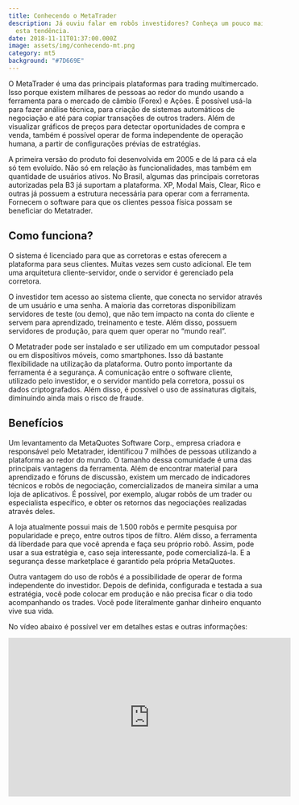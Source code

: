 ```yaml
---
title: Conhecendo o MetaTrader
description: Já ouviu falar em robôs investidores? Conheça um pouco mais sobre
  esta tendência.
date: 2018-11-11T01:37:00.000Z
image: assets/img/conhecendo-mt.png
category: mt5
background: "#7D669E"
---
```

O MetaTrader é uma das principais plataformas para trading multimercado. Isso porque existem milhares de pessoas ao redor do mundo usando a ferramenta para o mercado de câmbio (Forex) e Ações. É possível usá-la para fazer análise técnica, para criação de sistemas automáticos de negociação e até para copiar transações de outros traders. Além de visualizar gráficos de preços para detectar oportunidades de compra e venda, também é possível operar de forma independente de operação humana, a partir de configurações prévias de estratégias.

A primeira versão do produto foi desenvolvida em 2005 e de lá para cá ela só tem evoluído. Não só em relação às funcionalidades, mas também em quantidade de usuários ativos. No Brasil, algumas das principais corretoras autorizadas pela B3 já suportam a plataforma. XP, Modal Mais, Clear, Rico e outras já possuem a estrutura necessária para operar com a ferramenta. Fornecem o software para que os clientes pessoa física possam se beneficiar do Metatrader.

## Como funciona?

O sistema é licenciado para que as corretoras e estas oferecem a plataforma para seus clientes. Muitas vezes sem custo adicional. Ele tem uma arquitetura cliente-servidor, onde o servidor é gerenciado pela corretora.

O investidor tem acesso ao sistema cliente, que conecta no servidor através de um usuário e uma senha. A maioria das corretoras disponibilizam servidores de teste (ou demo), que não tem impacto na conta do cliente e servem para aprendizado, treinamento e teste. Além disso, possuem servidores de produção, para quem quer operar no “mundo real”.

O Metatrader pode ser instalado e ser utilizado em um computador pessoal ou em dispositivos móveis, como smartphones. Isso dá bastante flexibilidade na utilização da plataforma. Outro ponto importante da ferramenta é a segurança. A comunicação entre o software cliente, utilizado pelo investidor, e o servidor mantido pela corretora, possui os dados criptografados. Além disso, é possível o uso de assinaturas digitais, diminuindo ainda mais o risco de fraude.

## Benefícios

Um levantamento da MetaQuotes Software Corp., empresa criadora e responsável pelo Metatrader, identificou 7 milhões de pessoas utilizando a plataforma ao redor do mundo. O tamanho dessa comunidade é uma das principais vantagens da ferramenta. Além de encontrar material para aprendizado e fóruns de discussão, existem um mercado de indicadores técnicos e robôs de negociação, comercializados de maneira similar a uma loja de aplicativos. É possível, por exemplo, alugar robôs de um trader ou especialista específico, e obter os retornos das negociações realizadas através deles.

A loja atualmente possui mais de 1.500 robôs e permite pesquisa por popularidade e preço, entre outros tipos de filtro. Além disso, a ferramenta dá liberdade para que você aprenda e faça seu próprio robô. Assim, pode usar a sua estratégia e, caso seja interessante, pode comercializá-la. E a segurança desse marketplace é garantido pela própria MetaQuotes.

Outra vantagem do uso de robôs é a possibilidade de operar de forma independente do investidor. Depois de definida, configurada e testada a sua estratégia, você pode colocar em produção e não precisa ficar o dia todo acompanhando os trades. Você pode literalmente ganhar dinheiro enquanto vive sua vida.

No vídeo abaixo é possível ver em detalhes estas e outras informações:

<iframe width="560" height="315" src="https://www.youtube.com/embed/lCS9C7dYhB8" frameborder="0" allow="accelerometer; autoplay; encrypted-media; gyroscope; picture-in-picture" allowfullscreen></iframe>